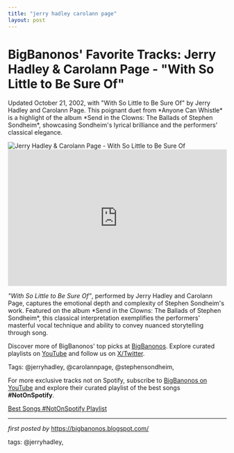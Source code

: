 ```yaml
---
title: "jerry hadley carolann page"
layout: post
---
```

<!-- Post Title -->
<h1 >BigBanonos' Favorite Tracks: Jerry Hadley & Carolann Page - "With So Little to Be Sure Of"</h1> <!-- Introductory Text -->
<p >Updated October 21, 2002, with "With So Little to Be Sure Of" by Jerry Hadley and Carolann Page. This poignant duet from *Anyone Can Whistle* is a highlight of the album *Send in the Clowns: The Ballads of Stephen Sondheim*, showcasing Sondheim's lyrical brilliance and the performers' classical elegance.</p> <!-- Featured Image -->
<div > <img src="https://cdn-p.smehost.net/sites/2c7c5fe7bf994fb1a08a87195b0c4692/wp-content/uploads/2015/02/JerryHadley_StandingRoomOnly_G010001695720J_F_001.jpg" alt="Jerry Hadley & Carolann Page - With So Little to Be Sure Of" />
</div> <!-- YouTube Video Embed -->
<div > <iframe width="100%" height="315" src="https://www.youtube.com/embed/1DOO0nenHps" title="Jerry Hadley & Carolann Page - 'With So Little to Be Sure Of'" frameborder="0" allow="accelerometer; autoplay; encrypted-media; gyroscope; picture-in-picture; web-share" referrerpolicy="strict-origin-when-cross-origin" allowfullscreen></iframe>
</div> <!-- Song Information -->
<div > <p><em>"With So Little to Be Sure Of"</em>, performed by Jerry Hadley and Carolann Page, captures the emotional depth and complexity of Stephen Sondheim's work. Featured on the album *Send in the Clowns: The Ballads of Stephen Sondheim*, this classical interpretation exemplifies the performers' masterful vocal technique and ability to convey nuanced storytelling through song.</p>
</div> <!-- Footer Links -->
<div > <p>Discover more of BigBanonos' top picks at <a href="https://bigbanonos.blogspot.com/" target="_blank">BigBanonos</a>. Explore curated playlists on <a href="https://www.youtube.com/@BigBanonos" target="_blank">YouTube</a> and follow us on <a href="https://x.com/bigbanonos" target="_blank">X/Twitter</a>.</p>
</div> <!-- Tags -->
<p >Tags: @jerryhadley, @carolannpage, @stephensondheim,</p>


<!--Subscribe and Playlist Links-->
<div>
    <p>For more exclusive tracks not on Spotify, subscribe to <a href="https://www.youtube.com/@BigBanonos" target="_blank">BigBanonos on YouTube</a> and explore their curated playlist of the best songs <strong>#NotOnSpotify</strong>.</p>
    <p><a href="https://www.youtube.com/playlist?list=PLtuNtuTatqI0kFahUCbtbfenC_ET5O_tr" target="_blank">Best Songs #NotOnSpotify Playlist<br /></a></p></div>

<hr />

<p><em>first posted by</em> <a href="https://bigbanonos.blogspot.com/" rel="noopener" target="_new">https://bigbanonos.blogspot.com/</a></p>

<p>tags: @jerryhadley,</p>
